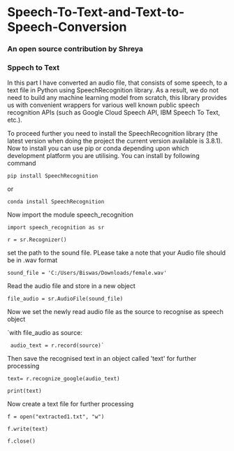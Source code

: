# Speech-To-Text-and-Text-to-Speech-Conversion
### An open source contribution by Shreya ###
### Sppech to Text ###

In this part I have converted an audio file, that consists of some speech, to a text file in Python using SpeechRecognition library. As a result, we do not need to build any machine learning model from scratch, this library provides us with convenient wrappers for various well known public speech recognition APIs (such as Google Cloud Speech API, IBM Speech To Text, etc.).

To proceed further you need to install the SpeechRecognition library (the latest version when doing the project the current version available is 3.8.1). Now to install you can use pip or conda depending upon which development platform you are utilising. You can install by following command

`pip install SpeechRecognition`

or

`conda install SpeechRecognition`

Now import the module speech_recognition

`import speech_recognition as sr`

`r = sr.Recognizer()`

set the path to the sound file. PLease take a note that your Audio file should be in .wav format

`sound_file = 'C:/Users/Biswas/Downloads/female.wav'`

Read the audio file and store in a new object

`file_audio = sr.AudioFile(sound_file)`

Now we set the newly read audio file as the source to recognise as speech object

`with file_audio as source:

     audio_text = r.record(source)`

Then save the recognised text in an object called 'text' for further processing

`text= r.recognize_google(audio_text)`
 
 `print(text)`
 
 Now create a text file for further processing

`f = open("extracted1.txt", "w")`

`f.write(text)`

`f.close()`
